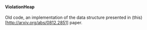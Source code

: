 #### ViolationHeap

Old code, an implementation of the data structure presented in
(this)[http://arxiv.org/abs/0812.2851] paper.
